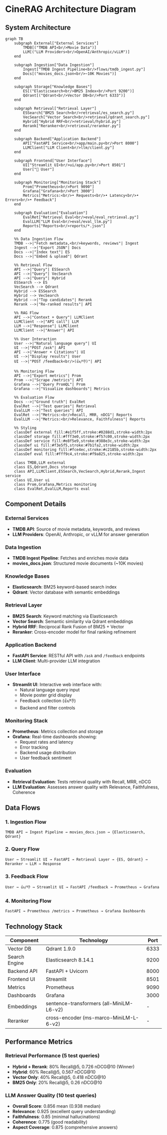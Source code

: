 # CineRAG Architecture Diagram

## System Architecture

```mermaid
graph TB
    subgraph External["External Services"]
        TMDB[("TMDB API<br/>Movie Data")]
        LLM[("LLM Providers<br/>OpenAI/Anthropic/vLLM")]
    end

    subgraph Ingestion["Data Ingestion"]
        Ingest["TMDB Ingest Pipeline<br/>flows/tmdb_ingest.py"]
        Docs[("movies_docs.json<br/>~10K Movies")]
    end

    subgraph Storage["Knowledge Bases"]
        ES[("Elasticsearch<br/>BM25 Index<br/>Port 9200")]
        Qdrant[("Qdrant<br/>Vector DB<br/>Port 6333")]
    end

    subgraph Retrieval["Retrieval Layer"]
        ESSearch["BM25 Search<br/>retrieval/es_search.py"]
        VecSearch["Vector Search<br/>retrieval/qdrant_search.py"]
        Hybrid["Hybrid RRF<br/>retrieval/hybrid.py"]
        Rerank["Reranker<br/>retrieval/reranker.py"]
    end

    subgraph Backend["Application Backend"]
        API["FastAPI Service<br/>app/main.py<br/>Port 8000"]
        LLMClient["LLM Client<br/>llm/client.py"]
    end

    subgraph Frontend["User Interface"]
        UI["Streamlit UI<br/>ui/app.py<br/>Port 8501"]
        User["👤 User"]
    end

    subgraph Monitoring["Monitoring Stack"]
        Prom["Prometheus<br/>Port 9090"]
        Grafana["Grafana<br/>Port 3000"]
        Metrics["Metrics:<br/>• Requests<br/>• Latency<br/>• Errors<br/>• Feedback"]
    end

    subgraph Evaluation["Evaluation"]
        EvalRet["Retrieval Eval<br/>eval/eval_retrieval.py"]
        EvalLLM["LLM Eval<br/>eval/eval_llm.py"]
        Reports["Reports<br/>reports/*.json"]
    end

    %% Data Ingestion Flow
    TMDB -->|"Fetch metadata,<br/>keywords, reviews"| Ingest
    Ingest -->|"Export JSON"| Docs
    Docs -->|"Index text"| ES
    Docs -->|"Embed & upload"| Qdrant

    %% Retrieval Flow
    API -->|"Query"| ESSearch
    API -->|"Query"| VecSearch
    API -->|"Query"| Hybrid
    ESSearch --> ES
    VecSearch --> Qdrant
    Hybrid --> ESSearch
    Hybrid --> VecSearch
    Hybrid -->|"Top candidates"| Rerank
    Rerank -->|"Re-ranked results"| API

    %% RAG Flow
    API -->|"Context + Query"| LLMClient
    LLMClient -->|"API call"| LLM
    LLM -->|"Response"| LLMClient
    LLMClient -->|"Answer"| API

    %% User Interaction
    User -->|"Natural language query"| UI
    UI -->|"POST /ask"| API
    API -->|"Answer + Citations"| UI
    UI -->|"Display results"| User
    UI -->|"POST /feedback<br/>(👍/👎)"| API

    %% Monitoring Flow
    API -->|"Export metrics"| Prom
    Prom -->|"Scrape /metrics"| API
    Grafana -->|"Query PromQL"| Prom
    Grafana -->|"Visualize dashboards"| Metrics

    %% Evaluation Flow
    Docs -->|"Ground truth"| EvalRet
    EvalRet -->|"Test queries"| Retrieval
    EvalLLM -->|"Test queries"| API
    EvalRet -->|"Metrics:<br/>Recall, MRR, nDCG"| Reports
    EvalLLM -->|"Metrics:<br/>Relevance, Faithfulness"| Reports

    %% Styling
    classDef external fill:#e1f5ff,stroke:#0288d1,stroke-width:2px
    classDef storage fill:#fff3e0,stroke:#f57c00,stroke-width:2px
    classDef service fill:#e8f5e9,stroke:#388e3c,stroke-width:2px
    classDef ui fill:#f3e5f5,stroke:#7b1fa2,stroke-width:2px
    classDef monitoring fill:#fce4ec,stroke:#c2185b,stroke-width:2px
    classDef eval fill:#fff9c4,stroke:#f9a825,stroke-width:2px

    class TMDB,LLM external
    class ES,Qdrant,Docs storage
    class API,LLMClient,ESSearch,VecSearch,Hybrid,Rerank,Ingest service
    class UI,User ui
    class Prom,Grafana,Metrics monitoring
    class EvalRet,EvalLLM,Reports eval
```

## Component Details

### External Services
- **TMDB API**: Source of movie metadata, keywords, and reviews
- **LLM Providers**: OpenAI, Anthropic, or vLLM for answer generation

### Data Ingestion
- **TMDB Ingest Pipeline**: Fetches and enriches movie data
- **movies_docs.json**: Structured movie documents (~10K movies)

### Knowledge Bases
- **Elasticsearch**: BM25 keyword-based search index
- **Qdrant**: Vector database with semantic embeddings

### Retrieval Layer
- **BM25 Search**: Keyword matching via Elasticsearch
- **Vector Search**: Semantic similarity via Qdrant embeddings
- **Hybrid RRF**: Reciprocal Rank Fusion of BM25 + Vector
- **Reranker**: Cross-encoder model for final ranking refinement

### Application Backend
- **FastAPI Service**: RESTful API with `/ask` and `/feedback` endpoints
- **LLM Client**: Multi-provider LLM integration

### User Interface
- **Streamlit UI**: Interactive web interface with:
  - Natural language query input
  - Movie poster grid display
  - Feedback collection (👍/👎)
  - Backend and filter controls

### Monitoring Stack
- **Prometheus**: Metrics collection and storage
- **Grafana**: Real-time dashboards showing:
  - Request rates and latency
  - Error tracking
  - Backend usage distribution
  - User feedback sentiment

### Evaluation
- **Retrieval Evaluation**: Tests retrieval quality with Recall, MRR, nDCG
- **LLM Evaluation**: Assesses answer quality with Relevance, Faithfulness, Coherence

## Data Flows

### 1. Ingestion Flow
```
TMDB API → Ingest Pipeline → movies_docs.json → {Elasticsearch, Qdrant}
```

### 2. Query Flow
```
User → Streamlit UI → FastAPI → Retrieval Layer → {ES, Qdrant} → Reranker → LLM → Response
```

### 3. Feedback Flow
```
User → 👍/👎 → Streamlit UI → FastAPI /feedback → Prometheus → Grafana
```

### 4. Monitoring Flow
```
FastAPI → Prometheus /metrics → Prometheus → Grafana Dashboards
```

## Technology Stack

| Component | Technology | Port |
|-----------|-----------|------|
| Vector DB | Qdrant 1.9.0 | 6333 |
| Search Engine | Elasticsearch 8.14.1 | 9200 |
| Backend API | FastAPI + Uvicorn | 8000 |
| Frontend UI | Streamlit | 8501 |
| Metrics | Prometheus | 9090 |
| Dashboards | Grafana | 3000 |
| Embeddings | sentence-transformers (all-MiniLM-L6-v2) | - |
| Reranker | cross-encoder (ms-marco-MiniLM-L-6-v2) | - |

## Performance Metrics

### Retrieval Performance (5 test queries)
- **Hybrid + Rerank**: 80% Recall@5, 0.726 nDCG@10 (Winner)
- **Hybrid**: 60% Recall@5, 0.567 nDCG@10
- **Vector Only**: 40% Recall@5, 0.418 nDCG@10
- **BM25 Only**: 20% Recall@5, 0.26 nDCG@10

### LLM Answer Quality (10 test queries)
- **Overall Score**: 0.856 mean (0.938 median)
- **Relevance**: 0.925 (excellent query understanding)
- **Faithfulness**: 0.85 (minimal hallucinations)
- **Coherence**: 0.775 (good readability)
- **Aspect Coverage**: 0.875 (comprehensive answers)
